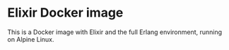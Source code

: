 # Elixir Docker image

This is a Docker image with Elixir and the full Erlang environment, running on Alpine Linux.
